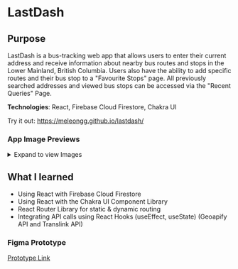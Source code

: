 # LastDash  
## Purpose
LastDash is a bus-tracking web app that allows users to enter their current address and receive information about nearby bus routes and stops in the Lower Mainland, British Columbia. Users also have the ability to add specific routes and their bus stop to a "Favourite Stops" page. All previously searched addresses and viewed bus stops can be accessed via the "Recent Queries" Page. 

**Technologies**: React, Firebase Cloud Firestore, Chakra UI

Try it out: https://meleongg.github.io/lastdash/
### App Image Previews
<details>
	<summary>Expand to view Images</summary>
	<img src="https://user-images.githubusercontent.com/62491197/185559286-b9144a4d-5a9a-43a1-8c62-ec134782d436.png" width="600">
	<img src="https://user-images.githubusercontent.com/62491197/185559363-d68cc64e-0960-453d-994f-eb812b7dd40f.png" width="600">
	<img src="https://user-images.githubusercontent.com/62491197/185559426-dabe21ce-418a-4cb9-a406-6d1f79f51800.png" width="600">
	<img src="https://user-images.githubusercontent.com/62491197/185559442-0ae55c76-e5e2-4c80-87c4-e02ebad106a7.png" width="600">
	<img src="https://user-images.githubusercontent.com/62491197/185559452-496a1d98-61fa-41bc-9d52-61139ce56119.png" width="600">
</details>

## What I learned
- Using React with Firebase Cloud Firestore
- Using React with the Chakra UI Component Library 
- React Router Library for static & dynamic routing 
- Integrating API calls using React Hooks (useEffect, useState) (Geoapify API and Translink API)

### Figma Prototype
[Prototype Link](https://www.figma.com/file/hELGqOxS45xCot931ycWt5/LastDash?node-id=0%3A1)
